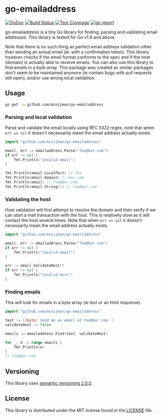 # go-emailaddress #

[![GoDoc](https://godoc.org/github.com/mcnijman/go-emailaddress?status.svg)](https://godoc.org/github.com/mcnijman/go-emailaddress) [![Build Status](https://travis-ci.org/mcnijman/go-emailaddress.svg?branch=master)](https://travis-ci.org/mcnijman/go-emailaddress) [![Test Coverage](https://coveralls.io/repos/github/mcnijman/go-emailaddress/badge.svg?branch=master)](https://coveralls.io/github/mcnijman/go-emailaddress?branch=master) [![go report](https://goreportcard.com/badge/github.com/mcnijman/go-emailaddress)](https://goreportcard.com/report/github.com/mcnijman/go-emailaddress)

go-emailaddress is a tiny Go library for finding, parsing and validating email addresses. This
library is tested for Go v1.9 and above.

Note that there is no such thing as perfect email address validation other than sending an actual
email (ie. with a confirmation token). This library however checks if the email format conforms to
the spec and if the host (domain) is actually able to receive emails. You can also use this library
to find emails in a byte array. This package was created as similar packages don't seem to be
maintained anymore (ie contain bugs with pull requests still open), and/or use wrong local
validation.

## Usage ##

```bash
go get -u github.com/mcnijman/go-emailaddress
```

### Parsing and local validation ###

Parse and validate the email locally using RFC 5322 regex, note that when `err == nil` it doesn't
necessarily mean the email address actually exists.

```go
import "github.com/mcnijman/go-emailaddress"

email, err := emailaddress.Parse("foo@bar.com")
if err != nil {
    fmt.Println("invalid email")
}

fmt.Println(email.LocalPart) // foo
fmt.Println(email.Domain) // bar.com
fmt.Println(email) // foo@bar.com
fmt.Println(email.String()) // foo@bar.com
```

### Validating the host ###

Host validation will first attempt to resolve the domain and then verify if we can start a mail
transaction with the host. This is relatively slow as it will contact the host several times.
Note that when `err == nil` it doesn't necessarily mean the email address actually exists.

```go
import "github.com/mcnijman/go-emailaddress"

email, err := emailaddress.Parse("foo@bar.com")
if err != nil {
    fmt.Println("invalid email")
}

err := email.ValidateHost()
if err != nil {
    fmt.Println("invalid host")
}
```

### Finding emails ###

This will look for emails in a byte array (ie text or an html response).

```go
import "github.com/mcnijman/go-emailaddress"

text := []byte(`Send me an email at foo@bar.com.`)
validateHost := false

emails := emailaddress.Find(text, validateHost)

for _, e := range emails {
    fmt.Println(e)
}
// foo@bar.com
```

## Versioning ##

This library uses [semantic versioning 2.0.0](https://semver.org/spec/v2.0.0.html).

## License ##

This library is distributed under the MIT license found in the [LICENSE](./LICENSE)
file.